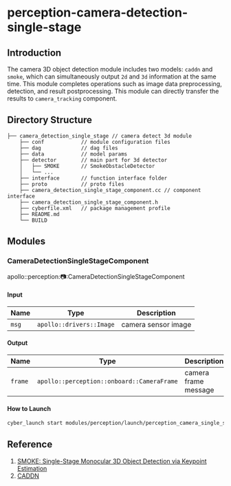 # perception-camera-detection-single-stage

## Introduction

The camera 3D object detection module includes two models: `caddn` and `smoke`, which can simultaneously output `2d` and
`3d` information at the same time. This module completes operations such as image data preprocessing, detection, and
result postprocessing. This module can directly transfer the results to `camera_tracking` component.

## Directory Structure

```
├── camera_detection_single_stage // camera detect 3d module
    ├── conf            // module configuration files
    ├── dag             // dag files
    ├── data            // model params
    ├── detector        // main part for 3d detector
    │   ├── SMOKE       // SmokeObstacleDetector
    │   └── ...
    ├── interface       // function interface folder
    ├── proto           // proto files
    ├── camera_detection_single_stage_component.cc // component interface
    ├── camera_detection_single_stage_component.h
    ├── cyberfile.xml   // package management profile
    ├── README.md
    └── BUILD
```

## Modules

### CameraDetectionSingleStageComponent

apollo::perception::camera::CameraDetectionSingleStageComponent

#### Input

| Name  | Type                     | Description         |
| ----- | ------------------------ | ------------------- |
| `msg` | `apollo::drivers::Image` | camera sensor image |

#### Output

| Name    | Type                                       | Description          |
| ------- | ------------------------------------------ | -------------------- |
| `frame` | `apollo::perception::onboard::CameraFrame` | camera frame message |

#### How to Launch

```bash
cyber_launch start modules/perception/launch/perception_camera_single_stage.launch
```

## Reference

1. [SMOKE: Single-Stage Monocular 3D Object Detection via Keypoint Estimation](https://arxiv.org/pdf/2002.10111.pdf)
2. [CADDN](https://arxiv.org/abs/2103.01100)
